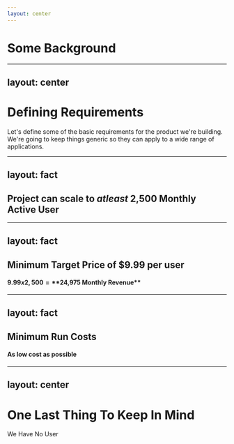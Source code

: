 ```yaml
---
layout: center
---
```


# Some Background

<!--
Questions:

1. Does anyone not know what a SaaS is?
2. Explain why I'm interested in this idea
3. Define lifestyle business
4. We're still shopping around for ideas but we wanted to start writing some code before we have a solid idea
-->

---
layout: center
---

# Defining Requirements

Let's define some of the basic requirements for the product we're building. We're going to keep things generic so they can apply to a wide range of applications.

---
layout: fact
---

## Project can scale to _atleast_ 2,500 Monthly Active User

---
layout: fact
---

## Minimum Target Price of $9.99 per user

#### $9.99 x 2,500 = **$24,975 Monthly Revenue**

---
layout: fact
---

## Minimum Run Costs

#### As low cost as possible


---
layout: center
---

# One Last Thing To Keep In Mind

<span class="text-center">

We Have No User

</span>

<!--
1. We get to do things that don't scale
2. We get to skip features that might seem important
-->
